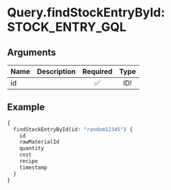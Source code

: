 # Query.findStockEntryById: STOCK_ENTRY_GQL
                 
## Arguments
| Name | Description | Required | Type |
| :--- | :---------- | :------: | :--: |
| id |  | ✅ | ID! |
            
## Example
```graphql
{
  findStockEntryById(id: "random12345") {
    id
    rawMaterialId
    quantity
    cost
    recipe
    timestamp
  }
}

```